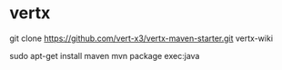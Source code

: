 # vertx

git clone https://github.com/vert-x3/vertx-maven-starter.git vertx-wiki

sudo apt-get install maven
mvn package exec:java
